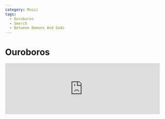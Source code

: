 ```yaml
---
category: Music
tags:
  - Ouroboros
  - Smerch
  - Between Demons And Gods
---
```


# Ouroboros

<iframe width="100%" height="166" scrolling="no" frameborder="no" src="https://w.soundcloud.com/player/?url=https%3A//api.soundcloud.com/tracks/80892244&amp;color=%2369d272&amp;auto_play=false&amp;hide_related=true&amp;show_comments=true&amp;show_user=true&amp;show_reposts=false&amp;show_teaser=false"></iframe>

